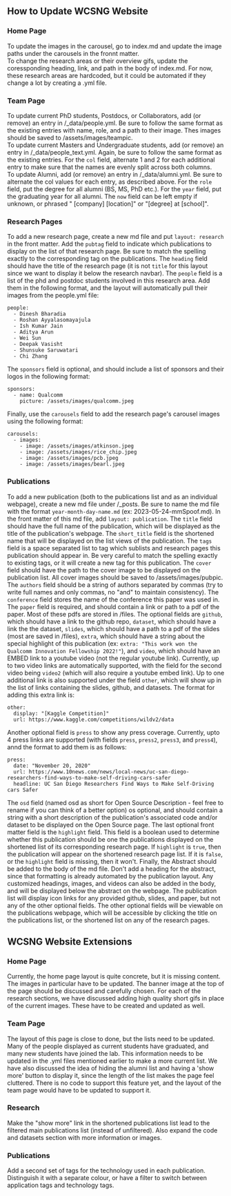 ## How to Update WCSNG Website
### Home Page
To update the images in the carousel, go to index.md and update the image paths under the carousels in the fronnt matter.   
To change the research areas or their overview gifs, update the coressponding heading, link, and path in the body of index.md.
For now, these research areas are hardcoded, but it could be automated if they change a lot by creating a .yml file.
### Team Page
To update current PhD students, Postdocs, or Collaborators, add (or remove) an entry in /_data/people.yml. Be sure to follow the same format as the existing entries with name, role, and a path to their image. Thes images should be saved to /assets/images/teampic.   
To update current Masters and Undergraduate students, add (or remove) an entry in /_data/people_text.yml. Again, be sure to follow the same format as the existing entries. For the `col` field, alternate 1 and 2 for each additional entry to make sure that the names are evenly split across both columns.   
To update Alumni, add (or remove) an entry in /_data/alumni.yml. Be sure to alternate the col values for each entry, as described above. For the `role` field, put the degree for all alumni (BS, MS, PhD etc.). For the `year` field, put the graduating year for all alumni. The `now` field can be left empty if unknown, or phrased " [company] [location]" or "[degree] at [school]".
### Research Pages
To add a new research page, create a new md file and put `layout: research` in the front matter. Add the `pubtag` field to indicate which publications to display on the list of that research page. Be sure to match the spelling exactly to the corresponding tag on the publications. The `heading` field should have the title of the research page (it is not `title` for this layout since we want to display it below the research navbar). The `people` field is a list of the phd and postdoc students involved in this research area. Add them in the following format, and the layout will automatically pull their images from the people.yml file:
```
people:
  - Dinesh Bharadia
  - Roshan Ayyalasomayajula
  - Ish Kumar Jain
  - Aditya Arun
  - Wei Sun
  - Deepak Vasisht
  - Shunsuke Saruwatari
  - Chi Zhang
```
The `sponsors` field is optional, and should include a list of sponsors and their logos in the following format:
```
sponsors:
  - name: Qualcomm
    picture: /assets/images/qualcomm.jpeg
```
Finally, use the `carousels` field to add the research page's carousel images using the following format:
```
carousels:
  - images:
    - image: /assets/images/atkinson.jpeg
    - image: /assets/images/rice_chip.jpeg
    - image: /assets/images/pcb.jpeg
    - image: /assets/images/bearl.jpeg
```
### Publications
To add a new publication (both to the publications list and as an individual webpage), create a new md file under /_posts. Be sure to name the md file with the format `year-month-day-name.md` (ex: 2023-05-24-mmSpoof.md). In the front matter of this md file, add `layout: publication`. The `title` field should have the full name of the publication, which will be displayed as the title of the publication's webpage. The `short_title` field is the shortened name that will be displayed on the list views of the publication. The `tags` field is a space separated list to tag which sublists and research pages this publication should appear in. Be very careful to match the spelling exactly to existing tags, or it will create a new tag for this publication. The `cover` field should have the path to the cover image to be displayed on the publication list. All cover images should be saved to /assets/images/pubpic. The `authors` field should be a string of authors separated by commas (try to write full names and only commas, no "and" to maintain consistency). The `conference` field stores the name of the conference this paper was used in. The `paper` field is required, and should contain a link or path to a pdf of the paper. Most of these pdfs are stored in /files. The optional fields are `github`, which should have a link to the github repo, `dataset`, which should have a link the the dataset, `slides`, which should have a path to a pdf of the slides (most are saved in /files), `extra`, which should have a string about the special highlight of this publication (ex: `extra: "This work won the Qualcomm Innovation Fellowship 2022!"`), and `video`, which should have an EMBED link to a youtube video (not the regular youtube link). Currently, up to two video links are automatically supported, with the field for the second video being `video2` (which will also require a youtube embed link). Up to one additional link is also supported under the field `other`, which will show up in the list of links containing the slides, github, and datasets. The format for adding this extra link is:
```
other:
  display: "[Kaggle Competition]"
  url: https://www.kaggle.com/competitions/wildv2/data
```
Another optional field is `press` to show any press coverage. Currently, upto 4 press links are supported (with fields `press`, `press2`, `press3`, and `press4`), annd the format to add them is as follows:
```
press:
  date: "November 20, 2020"
  url: https://www.10news.com/news/local-news/uc-san-diego-researchers-find-ways-to-make-self-driving-cars-safer
  headline: UC San Diego Researchers Find Ways to Make Self-Driving cars Safer
```
The `osd` field (named osd as short for Open Source Description - feel free to rename if you can think of a better option) os optional, and should contain a string with a short description of the publication's associated code and/or dataset to be displayed on the Open Source page.
The last optional front matter field is the `highlight` field. This field is a boolean used to determine whether this publication should be one the publications displayed on the shortened list of its corresponding research page. If `highlight` is `true`, then the publication will appear on the shortened research page list. If it is `false`, or the `highlight` field is missing, then it won't.
Finally, the Abstract should be added to the body of the md file. Don't add a heading for the abstract, since that formatting is already automated by the publication layout. Any customized headings, images, and videos can also be added in the body, and will be displayed below the abstract on the webpage.
The publication list will display icon links for any provided github, slides, and paper, but not any of the other optional fields. The other optional fields will be viewable on the publications webpage, which will be accessible by clicking the title on the publications list, or the shortened list on any of the research pages.

## WCSNG Website Extensions
### Home Page
Currently, the home page layout is quite concrete, but it is missing content. The images in particular have to be updated. The banner image at the top of the page should be discussed and carefully chosen. For each of the research sections, we have discussed adding high quality short gifs in place of the current images. These have to be created and updated as well.
### Team Page
The layout of this page is close to done, but the lists need to be updated. Many of the people displayed as current students have graduated, and many new students have joined the lab. This information needs to be updated in the .yml files mentioned earlier to make a more current list. We have also discussed the idea of hiding the alumni list and having a 'show more' button to display it, since the length of the list makes the page feel cluttered. There is no code to support this feature yet, and the layout of the team page would have to be updated to support it.
### Research
Make the "show more" link in the shortened publications list lead to the filtered main publications list (instead of unfiltered). Also expand the code and datasets section with more information or images.
### Publications
Add a second set of tags for the technology used in each publication. Distinguish it with a separate colour, or have a filter to switch between application tags and technology tags.
